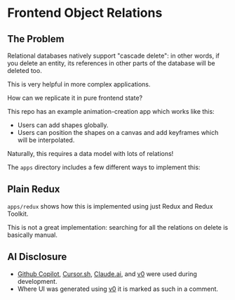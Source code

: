 # Frontend Object Relations

## The Problem

Relational databases natively support "cascade delete": in other words, if you delete an entity, its references in other parts of the database will be deleted too.

This is very helpful in more complex applications.

How can we replicate it in pure frontend state?

This repo has an example animation-creation app which works like this:

- Users can add shapes globally.
- Users can position the shapes on a canvas and add keyframes which will be interpolated.

Naturally, this requires a data model with lots of relations!

The `apps` directory includes a few different ways to implement this:

## Plain Redux

`apps/redux` shows how this is implemented using just Redux and Redux Toolkit.

This is not a great implementation: searching for all the relations on delete is basically manual.

## AI Disclosure

- [Github Copilot](https://github.com/features/copilot), [Cursor.sh](https://cursor.sh/), [Claude.ai](https://claude.ai/), and [v0](https://v0.dev) were used during development.
- Where UI was generated using [v0](https://v0.dev/) it is marked as such in a comment.
